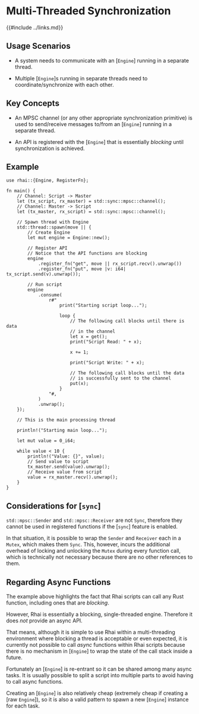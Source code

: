 Multi-Threaded Synchronization
=============================

{{#include ../links.md}}


Usage Scenarios
---------------

* A system needs to communicate with an [`Engine`] running in a separate thread.

* Multiple [`Engine`]s running in separate threads need to coordinate/synchronize with each other.


Key Concepts
------------

* An MPSC channel (or any other appropriate synchronization primitive) is used to send/receive
  messages to/from an [`Engine`] running in a separate thread.

* An API is registered with the [`Engine`] that is essentially _blocking_ until synchronization is achieved.


Example
-------

```rust,no_run
use rhai::{Engine, RegisterFn};

fn main() {
    // Channel: Script -> Master
    let (tx_script, rx_master) = std::sync::mpsc::channel();
    // Channel: Master -> Script
    let (tx_master, rx_script) = std::sync::mpsc::channel();

    // Spawn thread with Engine
    std::thread::spawn(move || {
        // Create Engine
        let mut engine = Engine::new();

        // Register API
        // Notice that the API functions are blocking
        engine
            .register_fn("get", move || rx_script.recv().unwrap())
            .register_fn("put", move |v: i64| tx_script.send(v).unwrap());

        // Run script
        engine
            .consume(
                r#"
                    print("Starting script loop...");

                    loop {
                        // The following call blocks until there is data
                        // in the channel
                        let x = get();
                        print("Script Read: " + x);

                        x += 1;

                        print("Script Write: " + x);

                        // The following call blocks until the data
                        // is successfully sent to the channel
                        put(x);
                    }
                "#,
            )
            .unwrap();
    });

    // This is the main processing thread

    println!("Starting main loop...");

    let mut value = 0_i64;

    while value < 10 {
        println!("Value: {}", value);
        // Send value to script
        tx_master.send(value).unwrap();
        // Receive value from script
        value = rx_master.recv().unwrap();
    }
}
```


Considerations for [`sync`]
--------------------------

`std::mpsc::Sender` and `std::mpsc::Receiver` are not `Sync`, therefore they cannot be used in
registered functions if the [`sync`] feature is enabled.

In that situation, it is possible to wrap the `Sender` and `Receiver` each in a `Mutex`,
which makes them `Sync`. This, however, incurs the additional overhead of locking and unlocking
the `Mutex` during every function call, which is technically not necessary because there are no
other references to them.


Regarding Async Functions
-------------------------

The example above highlights the fact that Rhai scripts can call any Rust function,
including ones that are _blocking_.

However, Rhai is essentially a blocking, single-threaded engine.
Therefore it does _not_ provide an async API.

That means, although it is simple to use Rhai within a multi-threading environment where blocking a
thread is acceptable or even expected, it is currently not possible to call _async_ functions
within Rhai scripts because there is no mechanism in [`Engine`] to wrap the state of the call stack
inside a future.

Fortunately an [`Engine`] is re-entrant so it can be shared among many async tasks.
It is usually possible to split a script into multiple parts to avoid having to call async functions.

Creating an [`Engine`] is also relatively cheap (extremely cheap if creating a [raw `Engine`]),
so it is also a valid pattern to spawn a new [`Engine`] instance for each task.
